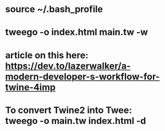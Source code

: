 # source ~/.bash_profile

# tweego -o index.html main.tw -w

# article on this here: https://dev.to/lazerwalker/a-modern-developer-s-workflow-for-twine-4imp

# To convert Twine2 into Twee: tweego -o main.tw index.html -d
